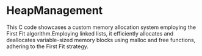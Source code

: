 # HeapManagement
This C code showcases a custom memory allocation system employing the First Fit algorithm.Employing linked lists, it efficiently allocates and deallocates variable-sized memory blocks using malloc and free functions, adhering to the First Fit strategy.
